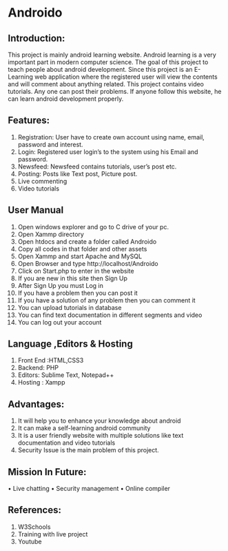 # Androido


## Introduction:

This project is mainly android learning website. Android learning is a very important part in modern computer science. The goal of this project to teach people about android development. Since this project is an E-Learning web application where the registered user will view the contents and will comment about anything related. This project contains video tutorials. Any one can post their problems. If anyone follow this website, he can learn android development properly.


## Features:
1.	Registration: User have to create own account using name, email, password and interest.
2.	Login: Registered user login’s to the system using his Email and password.
3.	Newsfeed: Newsfeed contains tutorials, user’s post etc.
4.	Posting: Posts like Text post, Picture post.
5.	Live commenting
6.	Video tutorials


## User Manual 
1.	Open windows explorer and go to C drive of your pc.
2.	Open Xammp directory
3.	Open htdocs and create a folder called Androido
4.	Copy all codes in that folder and other assets
5.	Open Xammp and start Apache and MySQL
6.	Open Browser and type http://localhost/Androido
7.	Click on Start.php to enter in the website
8.	If you are new in this site then Sign Up
9.	After Sign Up you must Log in 
10.	If you have a problem then you can post it 
11.	If you have a solution of any problem then you can comment it
12.	You can upload tutorials in database
13.	You can find text documentation in different segments and video
14.	You can log out your account

## Language ,Editors & Hosting
1.	Front End :HTML,CSS3
2.	Backend: PHP
3.	Editors: Sublime Text, Notepad++
4.	Hosting : Xampp


## Advantages:
1.	It will help you to enhance your knowledge about android
2.	It can make a self-learning android community
3.	It is a user friendly website with multiple solutions like text documentation and video tutorials
4.	Security Issue is the main problem of this project.

## Mission In Future:
•	Live chatting
•	Security management
•	Online compiler


## References:
1.	W3Schools
2.	Training with live project
3.	Youtube
